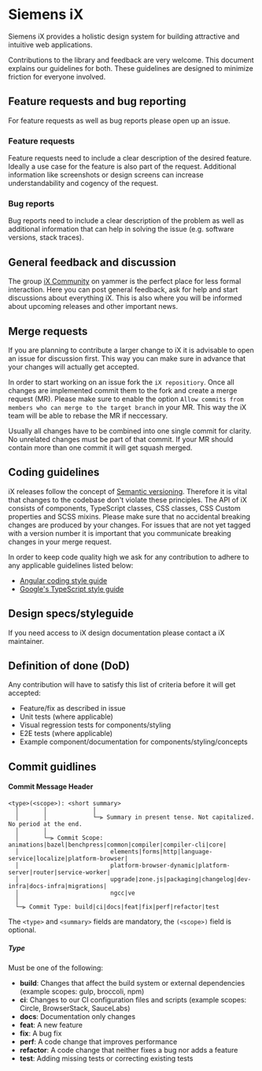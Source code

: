 # Siemens iX

Siemens iX provides a holistic design system for building attractive and intuitive web applications.

Contributions to the library and feedback are very welcome.
This document explains our guidelines for both.
These guidelines are designed to minimize friction for everyone involved.

## Feature requests and bug reporting

For feature requests as well as bug reports please open up an issue.

### Feature requests

Feature requests need to include a clear description of the desired feature. Ideally a use case for the feature is also part of the request. Additional information like screenshots or design screens can increase understandability and cogency of the request.

### Bug reports

Bug reports need to include a clear description of the problem as well as additional information that can help in solving the issue (e.g. software versions, stack traces).

## General feedback and discussion

The group [iX Community](https://***REMOVED***) on yammer is the perfect place for less formal interaction.
Here you can post general feedback, ask for help and start discussions about everything iX.
This is also where you will be informed about upcoming releases and other important news.

## Merge requests

If you are planning to contribute a larger change to iX it is advisable to open an issue for discussion first. This way you can make sure in advance that your changes will actually get accepted.

In order to start working on an issue fork the `iX repositiory`.
Once all changes are implemented commit them to the fork and create a merge request (MR).
Please make sure to enable the option `Allow commits from members who can merge to the target branch` in your MR. This way the iX team will be able to rebase the MR if neccessary.

Usually all changes have to be combined into one single commit for clarity. No unrelated changes must be part of that commit.
If your MR should contain more than one commit it will get squash merged.

## Coding guidelines

iX releases follow the concept of [Semantic versioning](https://semver.org/). Therefore it is vital that changes to the codebase don't violate these principles.
The API of iX consists of components, TypeScript classes, CSS classes, CSS Custom properties and SCSS mixins.
Please make sure that no accidental breaking changes are produced by your changes.
For issues that are not yet tagged with a version number it is important that you communicate breaking changes in your merge request.

In order to keep code quality high we ask for any contribution to adhere to any applicable guidelines listed below:

- [Angular coding style guide](https://angular.io/guide/styleguide)
- [Google's TypeScript style guide](https://google.github.io/styleguide/tsguide.html)

## Design specs/styleguide

If you need access to iX design documentation please contact a iX maintainer.

## Definition of done (DoD)

Any contribution will have to satisfy this list of criteria before it will get accepted:

- Feature/fix as described in issue
- Unit tests (where applicable)
- Visual regression tests for components/styling
- E2E tests (where applicable)
- Example component/documentation for components/styling/concepts

## Commit guidlines

#### <a name="commit-header"></a>Commit Message Header

```
<type>(<scope>): <short summary>
  │       │             │
  │       │             └─⫸ Summary in present tense. Not capitalized. No period at the end.
  │       │
  │       └─⫸ Commit Scope: animations|bazel|benchpress|common|compiler|compiler-cli|core|
  │                          elements|forms|http|language-service|localize|platform-browser|
  │                          platform-browser-dynamic|platform-server|router|service-worker|
  │                          upgrade|zone.js|packaging|changelog|dev-infra|docs-infra|migrations|
  │                          ngcc|ve
  │
  └─⫸ Commit Type: build|ci|docs|feat|fix|perf|refactor|test
```

The `<type>` and `<summary>` fields are mandatory, the `(<scope>)` field is optional.

##### Type

Must be one of the following:

- **build**: Changes that affect the build system or external dependencies (example scopes: gulp, broccoli, npm)
- **ci**: Changes to our CI configuration files and scripts (example scopes: Circle, BrowserStack, SauceLabs)
- **docs**: Documentation only changes
- **feat**: A new feature
- **fix**: A bug fix
- **perf**: A code change that improves performance
- **refactor**: A code change that neither fixes a bug nor adds a feature
- **test**: Adding missing tests or correcting existing tests
